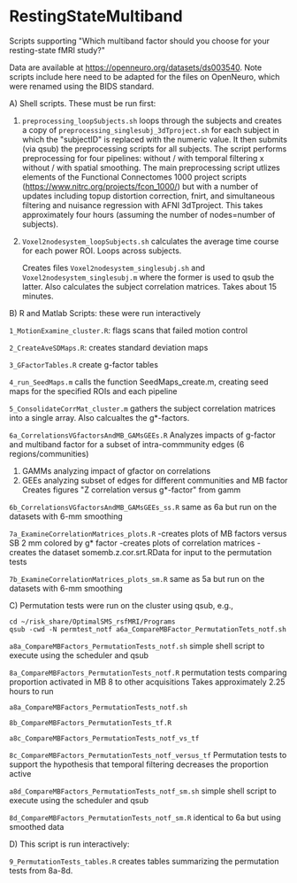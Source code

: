 # RestingStateMultiband

Scripts supporting "Which multiband factor should you choose for your resting-state fMRI study?"

Data are available at https://openneuro.org/datasets/ds003540. Note scripts include here need to be adapted for the files on OpenNeuro, which were renamed using the BIDS standard. 

A) Shell scripts. These must be run first:

1. `preprocessing_loopSubjects.sh` loops through the subjects and creates a copy of 
	`preprocessing_singlesubj_3dTproject.sh` for each subject in which the "subjectID" is replaced with the numeric value. It then submits (via qsub) the preprocessing scripts for all subjects. The script performs preprocessing for four pipelines: without / with temporal filtering x without / with spatial smoothing. The main preprocessing script utlizes elements of the Functional Connectomes 1000 project scripts (https://www.nitrc.org/projects/fcon_1000/) but with a number of updates including topup distortion correction, fnirt, and simultaneous filtering and nuisance regression with AFNI 3dTproject. This takes approximately four hours (assuming the number of nodes=number of subjects).

5. `Voxel2nodesystem_loopSubjects.sh` calculates the average time course for each power ROI. Loops across subjects. 

	Creates files
	`Voxel2nodesystem_singlesubj.sh` and 
	`Voxel2nodesystem_singlesubj.m` where the former is used to qsub the latter. 
	Also calculates the subject correlation matrices. Takes about 15 minutes.


B) R and Matlab Scripts: these were run interactively

`1_MotionExamine_cluster.R`: flags scans that failed motion control

`2_CreateAveSDMaps.R`: creates standard deviation maps

`3_GFactorTables.R` create g-factor tables
 
`4_run_SeedMaps.m` calls the function SeedMaps_create.m, creating seed maps for the specified ROIs and each pipeline

`5_ConsolidateCorrMat_cluster.m`  gathers the subject correlation matrices into a single array. Also calcualtes the g*-factors. 

`6a_CorrelationsVGfactorsAndMB_GAMsGEEs.R`
 Analyzes impacts of g-factor and multiband factor for a subset of intra-commmunity edges (6 regions/communities)
 1. GAMMs analyzing impact of gfactor on correlations
 2. GEEs analyzing subset of edges for different communities and MB factor
 Creates figures "Z correlation versus g*-factor" from gamm


`6b_CorrelationsVGfactorsAndMB_GAMsGEEs_ss.R`
	same as 6a but run on the datasets with 6-mm smoothing

`7a_ExamineCorrelationMatrices_plots.R`
-creates plots of MB factors versus SB 2 mm colored by g* factor
-creates plots of correlation matrices
-creates the dataset somemb.z.cor.srt.RData for input to the permutation tests

`7b_ExamineCorrelationMatrices_plots_sm.R`
	same as 5a but run on the datasets with 6-mm smoothing

C) Permutation tests were run on the cluster using qsub, e.g., 
```
cd ~/risk_share/OptimalSMS_rsfMRI/Programs
qsub -cwd -N permtest_notf a6a_CompareMBFactor_PermutationTets_notf.sh
```

`a8a_CompareMBFactors_PermutationTests_notf.sh` simple shell script to execute using the scheduler and qsub

`8a_CompareMBFactors_PermutationTests_notf.R` permutation tests comparing proportion activated in MB 8 to other acquisitions
Takes approximately 2.25 hours to run

`a8a_CompareMBFactors_PermutationTests_notf.sh`

`8b_CompareMBFactors_PermutationTests_tf.R`

`a8c_CompareMBFactors_PermutationTests_notf_vs_tf`

`8c_CompareMBFactors_PermutationTests_notf_versus_tf`
Permutation tests to support the hypothesis that temporal filtering decreases the proportion active

`a8d_CompareMBFactors_PermutationTests_notf_sm.sh` simple shell script to execute using the scheduler and qsub

`8d_CompareMBFactors_PermutationTests_notf_sm.R` identical to 6a but using smoothed data


D) This script is run interactively:

`9_PermutationTests_tables.R`  creates tables summarizing the permutation tests from 8a-8d. 



